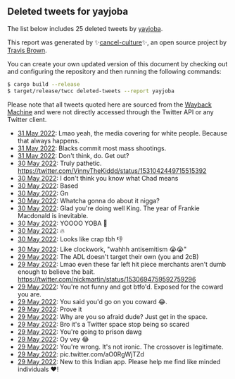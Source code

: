 ## Deleted tweets for yayjoba

The list below includes 25 deleted tweets by
[yayjoba](https://twitter.com/yayjoba).



This report was generated by ✨[cancel-culture](https://github.com/travisbrown/cancel-culture)✨,
an open source project by [Travis Brown](https://twitter.com/travisbrown).

You can create your own updated version of this document by checking out and configuring the
repository and then running the following commands:

```bash
$ cargo build --release
$ target/release/twcc deleted-tweets --report yayjoba
```

Please note that all tweets quoted here are sourced from the
[Wayback Machine](https://web.archive.org) and were not directly accessed through the Twitter API or
any Twitter client.

* [31 May 2022](https://web.archive.org/web/20220531031910/https://twitter.com/YayJoba/status/1531474559492300800): Lmao yeah, the media covering for white people. Because that always happens. <!--1531474559492300800-->
* [31 May 2022](https://web.archive.org/web/20220531031642/https://twitter.com/YayJoba/status/1531474457977671681): Blacks commit most mass shootings. <!--1531474457977671681-->
* [31 May 2022](https://web.archive.org/web/20220531031529/https://twitter.com/YayJoba/status/1531474310061252608): Don't think, do. Get out? <!--1531474310061252608-->
* [30 May 2022](https://web.archive.org/web/20220530144511/https://twitter.com/YayJoba/status/1531285300504313861): Truly pathetic. https://twitter.com/VinnyTheKiddd/status/1531042449715515392 <!--1531285300504313861-->
* [30 May 2022](https://web.archive.org/web/20220530144225/https://twitter.com/YayJoba/status/1531284789730365441): I don't think you know what Chad means <!--1531284789730365441-->
* [30 May 2022](https://web.archive.org/web/20220530044235/https://twitter.com/YayJoba/status/1531133898280820737): Based <!--1531133898280820737-->
* [30 May 2022](https://web.archive.org/web/20220530043516/https://twitter.com/YayJoba/status/1531132079785877505): Gn <!--1531132079785877505-->
* [30 May 2022](https://web.archive.org/web/20220530043248/https://twitter.com/YayJoba/status/1531131365248450560): Whatcha gonna do about it nigga? <!--1531131365248450560-->
* [30 May 2022](https://web.archive.org/web/20220530043139/https://twitter.com/YayJoba/status/1531131091016466432): Glad you're doing well King. The year of Frankie Macdonald is inevitable. <!--1531131091016466432-->
* [30 May 2022](https://web.archive.org/web/20220530042900/https://twitter.com/YayJoba/status/1531130361908011009): YOOOO YOBA 👑 <!--1531130361908011009-->
* [30 May 2022](https://web.archive.org/web/20220530035308/https://twitter.com/YayJoba/status/1531121234804723718): 🔥 <!--1531121234804723718-->
* [30 May 2022](https://web.archive.org/web/20220530001732/https://twitter.com/YayJoba/status/1531067001397039104): Looks like crap tbh 👎 <!--1531067001397039104-->
* [30 May 2022](https://web.archive.org/web/20220530001712/https://twitter.com/YayJoba/status/1531065658028482561): Like clockwork, "wahhh antisemitism 😭😭" <!--1531065658028482561-->
* [29 May 2022](https://web.archive.org/web/20220529204427/https://twitter.com/YayJoba/status/1531013547999756289): The ADL doesn't target their own (you and 2cB) <!--1531013547999756289-->
* [29 May 2022](https://web.archive.org/web/20220529193401/https://twitter.com/YayJoba/status/1530995743548485632): Lmao even these far left hit piece merchants aren't dumb enough to believe the bait. https://twitter.com/nickmartin/status/1530694759592759296 <!--1530995743548485632-->
* [29 May 2022](https://web.archive.org/web/20220529185907/https://twitter.com/YayJoba/status/1530986350404681729): You're not funny and got btfo'd. Exposed for the coward you are. <!--1530986350404681729-->
* [29 May 2022](https://web.archive.org/web/20220529180315/https://twitter.com/YayJoba/status/1530972797316616193): You said you'd go on you coward 😂. <!--1530972797316616193-->
* [29 May 2022](https://web.archive.org/web/20220529180012/https://twitter.com/YayJoba/status/1530972222319382529): Prove it <!--1530972222319382529-->
* [29 May 2022](https://web.archive.org/web/20220529180026/https://twitter.com/YayJoba/status/1530972144213295104): Why are you so afraid dude? Just get in the space. <!--1530972144213295104-->
* [29 May 2022](https://web.archive.org/web/20220529172411/https://twitter.com/YayJoba/status/1530963101473980416): Bro it's a Twitter space stop being so scared <!--1530963101473980416-->
* [29 May 2022](https://web.archive.org/web/20220529172211/https://twitter.com/YayJoba/status/1530962655682387969): You're going to prison dawg <!--1530962655682387969-->
* [29 May 2022](https://web.archive.org/web/20220529163344/https://twitter.com/YayJoba/status/1530950390824435715): Oy vey 😂 <!--1530950390824435715-->
* [29 May 2022](https://web.archive.org/web/20220529154802/https://twitter.com/YayJoba/status/1530938876692377601): You're wrong. It's not ironic. The crossover is legitimate. <!--1530938876692377601-->
* [29 May 2022](https://web.archive.org/web/20220529153413/https://twitter.com/YayJoba/status/1530935328751640576): pic.twitter.com/aO0RgWjTZd <!--1530935328751640576-->
* [29 May 2022](https://web.archive.org/web/20220529181314/https://twitter.com/YayJoba/status/1530933614749392896): New to this Indian app. Please help me find like minded individuals ♥! <!--1530933614749392896-->
